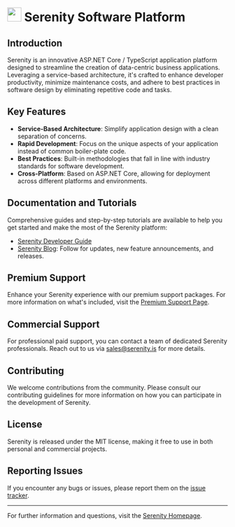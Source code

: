 # <img src="https://github.com/serenity-is/.github/assets/2023440/6bb70b85-4b29-41d9-aee7-4a32f76badb1" width="32"> Serenity Software Platform

## Introduction

Serenity is an innovative ASP.NET Core / TypeScript application platform designed to streamline the creation of data-centric business applications. Leveraging a service-based architecture, it's crafted to enhance developer productivity, minimize maintenance costs, and adhere to best practices in software design by eliminating repetitive code and tasks.

## Key Features

- **Service-Based Architecture**: Simplify application design with a clean separation of concerns.
- **Rapid Development**: Focus on the unique aspects of your application instead of common boiler-plate code.
- **Best Practices**: Built-in methodologies that fall in line with industry standards for software development.
- **Cross-Platform**: Based on ASP.NET Core, allowing for deployment across different platforms and environments.

## Documentation and Tutorials

Comprehensive guides and step-by-step tutorials are available to help you get started and make the most of the Serenity platform:

- [Serenity Developer Guide](https://serenity.is/docs/)
- [Serenity Blog](https://serenity.is/blog/): Follow for updates, new feature announcements, and releases.

## Premium Support

Enhance your Serenity experience with our premium support packages. For more information on what's included, visit the [Premium Support Page](http://serenity.is).

## Commercial Support

For professional paid support, you can contact a team of dedicated Serenity professionals. Reach out to us via [sales@serenity.is](mailto:sales@serenity.is) for more details.

## Contributing

We welcome contributions from the community. Please consult our contributing guidelines for more information on how you can participate in the development of Serenity.

## License

Serenity is released under the MIT license, making it free to use in both personal and commercial projects.

## Reporting Issues

If you encounter any bugs or issues, please report them on the [issue tracker](https://github.com/serenity-is/Serenity/issues/new/choose).

---
For further information and questions, visit the [Serenity Homepage](https://serenity.is).
